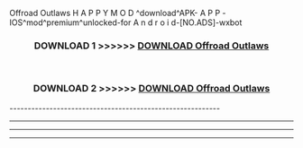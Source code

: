  Offroad Outlaws H A P P Y M O D ^download^APK- A P P -IOS^mod^premium^unlocked-for A n d r o i d-[NO.ADS]-wxbot



<div align="center">

<h3>DOWNLOAD 1 >>>>>> <a href="https://en-mod.web.app/?en= Offroad Outlaws">DOWNLOAD Offroad Outlaws </a></h3><br>

<h3>DOWNLOAD 2 >>>>>> <a href="https://en-mod.web.app/?en= Offroad Outlaws">DOWNLOAD Offroad Outlaws </a></h3>

</div>
----------------------------------------------------------

----------------------------------------------------------

----------------------------------------------------------

----------------------------------------------------------




